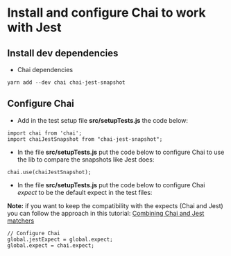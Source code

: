 # Install and configure Chai to work with Jest 

## Install dev dependencies

- Chai dependencies
```
yarn add --dev chai chai-jest-snapshot
```

## Configure Chai

- Add in the test setup file **src/setupTests.js** the code below:

```
import chai from 'chai';
import chaiJestSnapshot from "chai-jest-snapshot";
```

- In the file **src/setupTests.js** put the code below to configure Chai to use the lib to compare the snapshots like Jest does:

```
chai.use(chaiJestSnapshot);
```

- In the file **src/setupTests.js** put the code below to configure Chai *expect* to be the default expect in the test files:

**Note:** if you want to keep the compatibility with the expects (Chai and Jest) you can follow the approach in this tutorial: [Combining Chai and Jest matchers](https://medium.com/@RubenOostinga/combining-chai-and-jest-matchers-d12d1ffd0303)

```
// Configure Chai
global.jestExpect = global.expect;
global.expect = chai.expect;
```
